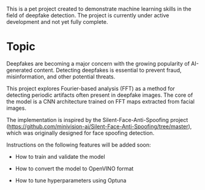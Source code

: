 This is a pet project created to demonstrate machine learning skills in the field of deepfake detection. The project is currently under active development and not yet fully complete.

Topic
=====

Deepfakes are becoming a major concern with the growing popularity of AI-generated content. Detecting deepfakes is essential to prevent fraud, misinformation, and other potential threats.

This project explores Fourier-based analysis (FFT) as a method for detecting periodic artifacts often present in deepfake images. The core of the model is a CNN architecture trained on FFT maps extracted from facial images.

The implementation is inspired by the Silent-Face-Anti-Spoofing project (https://github.com/minivision-ai/Silent-Face-Anti-Spoofing/tree/master), which was originally designed for face spoofing detection.


Instructions on the following features will be added soon:

- How to train and validate the model

- How to convert the model to OpenVINO format

- How to tune hyperparameters using Optuna